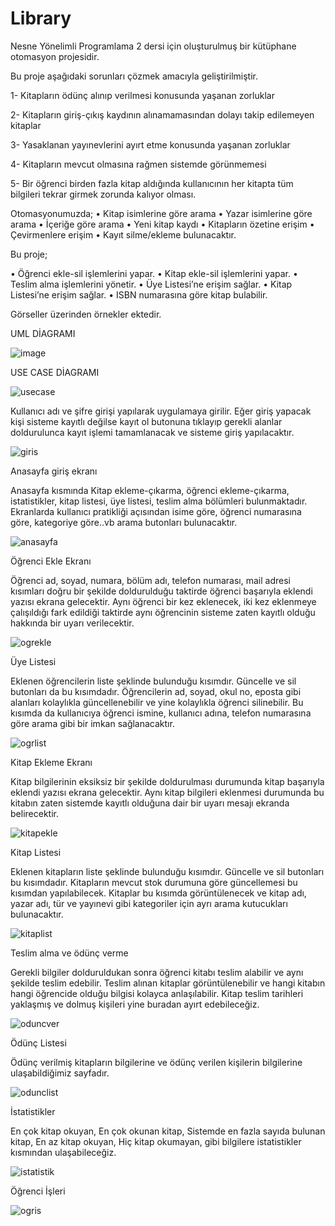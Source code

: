 # Library

 Nesne Yönelimli Programlama 2 dersi için oluşturulmuş bir kütüphane otomasyon projesidir.
 
 
 Bu proje aşağıdaki sorunları çözmek amacıyla geliştirilmiştir. 
 
1-	Kitapların ödünç alınıp verilmesi konusunda yaşanan zorluklar 

2-	Kitapların giriş-çıkış kaydının alınamamasından dolayı takip edilemeyen kitaplar

3-	Yasaklanan yayınevlerini ayırt etme konusunda yaşanan zorluklar

4-	Kitapların mevcut olmasına rağmen sistemde görünmemesi 

5-	Bir öğrenci birden fazla kitap aldığında kullanıcının her kitapta tüm bilgileri tekrar girmek zorunda kalıyor olması.



Otomasyonumuzda;
•	Kitap isimlerine göre arama
•	Yazar isimlerine göre arama
•	İçeriğe göre arama
•	Yeni kitap kaydı
•	Kitapların özetine erişim
•	Çevirmenlere erişim
•	Kayıt silme/ekleme
 bulunacaktır.
 
 
 
 Bu proje;
 
•	Öğrenci ekle-sil işlemlerini yapar.
•	Kitap ekle-sil işlemlerini yapar.
•	Teslim alma işlemlerini yönetir.
•	Üye Listesi’ne erişim sağlar.
•	Kitap Listesi’ne erişim sağlar. 
•	ISBN numarasına göre kitap bulabilir.



 
 Görseller üzerinden örnekler ektedir.
 
 UML DİAGRAMI

![image](https://user-images.githubusercontent.com/102472911/171635573-f560d4cf-4754-4c67-b5cc-eeb70df47012.png)

USE CASE DİAGRAMI


![usecase](https://user-images.githubusercontent.com/102472911/171636918-e35d44e6-ac1d-4248-b133-2569e7645a32.jpeg)



Kullanıcı adı ve şifre girişi yapılarak uygulamaya girilir. Eğer giriş yapacak kişi sisteme kayıtlı değilse kayıt ol butonuna tıklayıp gerekli alanlar doldurulunca kayıt işlemi tamamlanacak ve sisteme giriş yapılacaktır.


![giris](https://user-images.githubusercontent.com/102472911/175900531-9ec318d0-5387-4c0b-a22e-02c0c5d32c9a.png)



Anasayfa  giriş  ekranı

Anasayfa kısmında Kitap ekleme-çıkarma, öğrenci ekleme-çıkarma,  istatistikler, kitap listesi, üye listesi, teslim alma bölümleri bulunmaktadır. Ekranlarda kullanıcı pratikliği açısından isime göre, öğrenci numarasına göre, kategoriye göre..vb arama butonları bulunacaktır.


![anasayfa](https://user-images.githubusercontent.com/102472911/175900621-9b5c4b9c-5586-4bf0-bf6e-cebf963f023b.png)



Öğrenci Ekle Ekranı

Öğrenci ad, soyad, numara, bölüm adı, telefon numarası, mail adresi kısımları doğru bir şekilde doldurulduğu taktirde öğrenci başarıyla eklendi yazısı ekrana gelecektir.
Aynı öğrenci bir kez eklenecek, iki kez eklenmeye çalışıldığı fark edildiği taktirde aynı öğrencinin sisteme zaten kayıtlı olduğu hakkında bir uyarı verilecektir.


![ogrekle](https://user-images.githubusercontent.com/102472911/175900699-a1f7d5dd-2ca1-40a8-9054-4f0896871434.png)



Üye Listesi

Eklenen öğrencilerin liste şeklinde bulunduğu kısımdır. Güncelle ve sil butonları da bu kısımdadır.
Öğrencilerin ad, soyad, okul no, eposta gibi alanları kolaylıkla güncellenebilir ve yine kolaylıkla öğrenci silinebilir.
Bu kısımda da kullanıcıya öğrenci ismine, kullanıcı adına, telefon numarasına göre arama gibi bir imkan sağlanacaktır.


![ogrlist](https://user-images.githubusercontent.com/102472911/175900760-60f2eccc-1173-41a1-a125-e6cb52629b6c.png)




Kitap Ekleme Ekranı 

Kitap bilgilerinin eksiksiz bir şekilde doldurulması durumunda kitap başarıyla eklendi yazısı ekrana gelecektir.
Aynı kitap bilgileri eklenmesi durumunda bu kitabın zaten sistemde kayıtlı olduğuna dair bir uyarı mesajı ekranda belirecektir.



![kitapekle](https://user-images.githubusercontent.com/102472911/175900855-51c4b4c4-612a-4a26-b0d8-693d7f6ce750.png)



Kitap Listesi 

Eklenen kitapların liste şeklinde bulunduğu kısımdır. Güncelle ve sil butonları bu kısımdadır.
Kitapların mevcut stok durumuna göre güncellemesi bu kısımdan yapılabilecek.
Kitaplar bu kısımda görüntülenecek ve kitap adı, yazar adı, tür ve yayınevi gibi kategoriler için ayrı arama kutucukları bulunacaktır.



![kitaplist](https://user-images.githubusercontent.com/102472911/175901116-0513f586-3e88-4dce-a5f3-cbb7ce6c037e.png)





Teslim alma ve ödünç verme



Gerekli bilgiler dolduruldukan sonra öğrenci kitabı teslim alabilir ve aynı şekilde teslim edebilir.
Teslim alınan kitaplar görüntülenebilir ve hangi kitabın hangi öğrencide olduğu bilgisi kolayca anlaşılabilir.
Kitap teslim tarihleri yaklaşmış ve dolmuş kişileri yine buradan ayırt edebileceğiz.


![oduncver](https://user-images.githubusercontent.com/102472911/175901269-ca8728de-e737-4ab0-93d0-88aa02897819.png)



Ödünç Listesi

Ödünç verilmiş kitapların bilgilerine ve ödünç verilen kişilerin bilgilerine ulaşabildiğimiz sayfadır.


![odunclist](https://user-images.githubusercontent.com/102472911/175901956-ce4dd021-9bdd-4c73-8762-d29cec2c6fe2.png)




İstatistikler 


En çok kitap okuyan,
En çok okunan kitap,
Sistemde en fazla sayıda bulunan kitap,
En az kitap okuyan,
Hiç kitap okumayan,
gibi bilgilere istatistikler kısmından ulaşabileceğiz.


![istatistik](https://user-images.githubusercontent.com/102472911/175901207-c6b0079e-2774-419d-9652-dcd52f27d15f.png)


Öğrenci İşleri


![ogris](https://user-images.githubusercontent.com/102472911/175902311-3c3e3364-46ad-4dac-a415-7a5433524a12.png)



